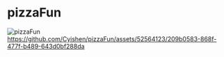 # pizzaFun

![pizzaFun](https://github.com/Cyishen/pizzaFun/assets/52564123/67619006-613c-4365-9002-4b6021807275)
  https://github.com/Cyishen/pizzaFun/assets/52564123/209b0583-868f-477f-b489-643d0bf288da


